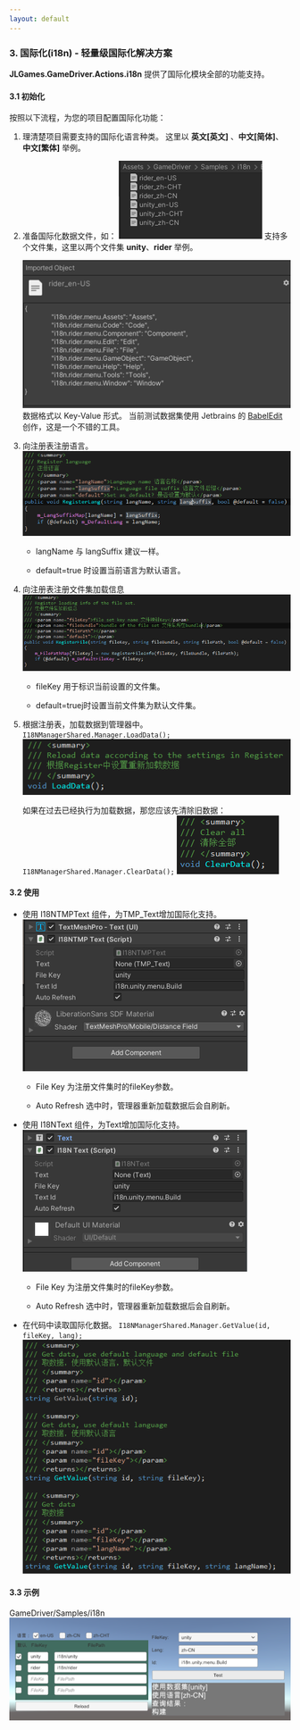 ```yaml
---
layout: default
---
```

### 3. 国际化(i18n) - 轻量级国际化解决方案

**JLGames.GameDriver.Actions.i18n** 提供了国际化模块全部的功能支持。

#### 3.1 初始化

按照以下流程，为您的项目配置国际化功能：

1. 理清楚项目需要支持的国际化语言种类。
   这里以 **英文[英文]** 、**中文[简体]**、**中文[繁体]** 举例。

2. 准备国际化数据文件，如：
   ![image](assets/img/i18n_1.png)
   支持多个文件集，这里以两个文件集 **unity**、**rider** 举例。
  
   ![image](assets/img/i18n_11.png)
   数据格式以 Key-Value 形式。
   当前测试数据集使用 Jetbrains 的 [BabelEdit](https://www.codeandweb.com/babeledit) 创作，这是一个不错的工具。
   
3. 向注册表注册语言。
   ![image](assets/img/i18n_6.png)
   
   + langName 与 langSuffix 建议一样。
   
   + default=true 时设置当前语言为默认语言。
   
4. 向注册表注册文件集加载信息
   ![image](assets/img/i18n_7.png)

   + fileKey 用于标识当前设置的文件集。
   
   + default=truej时设置当前文件集为默认文件集。

5. 根据注册表，加载数据到管理器中。
   `I18NManagerShared.Manager.LoadData();`
   ![image](assets/img/i18n_8.png)
   
   如果在过去已经执行为加载数据，那您应该先清除旧数据：
   `I18NManagerShared.Manager.ClearData();`
   ![image](assets/img/i18n_9.png)

#### 3.2 使用

+ 使用 I18NTMPText 组件，为TMP_Text增加国际化支持。
  ![image](assets/img/i18n_3.png)
  
  + File Key 为注册文件集时的fileKey参数。
  
  + Auto Refresh 选中时，管理器重新加载数据后会自刷新。
  
+ 使用 I18NText 组件，为Text增加国际化支持。
  ![image](assets/img/i18n_2.png)
  
  + File Key 为注册文件集时的fileKey参数。
  
  + Auto Refresh 选中时，管理器重新加载数据后会自刷新。

+ 在代码中读取国际化数据。
  `I18NManagerShared.Manager.GetValue(id, fileKey, lang);`
  ![image](assets/img/i18n_10.png)
  
#### 3.3 示例

  GameDriver/Samples/i18n
  ![image](assets/img/i18n_4.png)